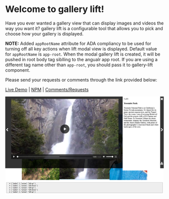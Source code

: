 # Welcome to gallery lift!

Have you ever wanted a gallery view that can display images and videos the way you want it? gallery lift is a configurable tool that allows you to pick and choose how your gallery is displayed.

**NOTE:** Added  `appRootName` attribute for ADA compliancy to be used for turning off all key actions when lift modal view is displayed. Default value for `appRootName` is `app-root`. When the modal gallery lift is created, it will be pushed in root body tag siblling to the angualr app root. If you are using a different tag name other than `app-root`, you should pass it to gallery-lift component.

Please send your requests or comments through the link provided below:

[Live Demo](https://stackblitz.com/edit/gallery-lift?file=src%2Fapp%2Fapp.component.ts) | 
[NPM](https://www.npmjs.com/package/@sedeh/gallery-lift) | 
[Comments/Requests](https://github.com/msalehisedeh/gallery-lift/issues)




![alt text](https://raw.githubusercontent.com/msalehisedeh/gallery-lift/master/sample2.png  "What you would see when a gallery is lifted.")
